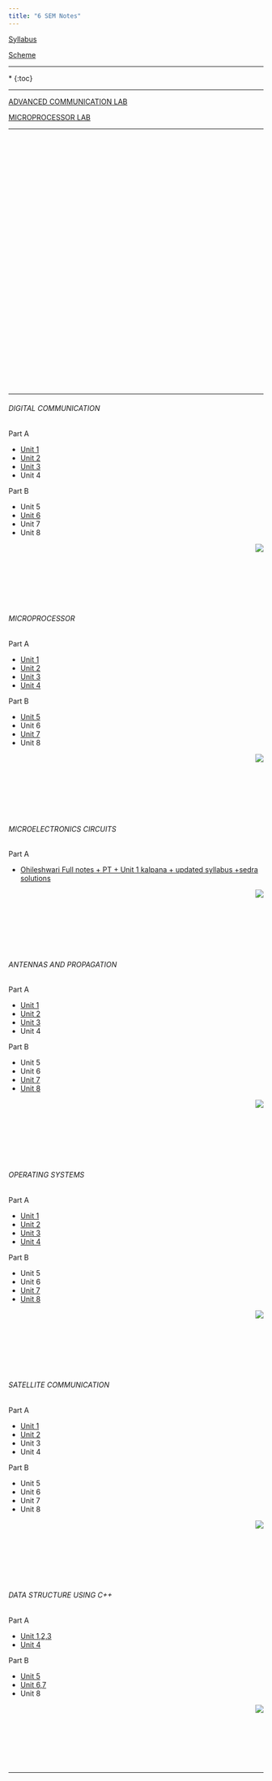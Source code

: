 ```yaml
---
title: "6 SEM Notes"
---
```



<a  target="_blank" href="https://drive.google.com/open?id=0B9cqMjKT9M-dWm9fdTAxTUZ4d1U">Syllabus</a>

<a target="_blank"  href="https://drive.google.com/open?id=0B9cqMjKT9M-dYUVPX3Z3aERjZHc">Scheme</a>

<hr>

<nav class="toc" markdown="1">
*   
{:toc}
</nav>

<hr>

 <a  target="_blank" href="https://drive.google.com/open?id=0B9cqMjKT9M-deGhBNzZ1cUtjUFNhTzIzVG1VWDZiYmxCanh3">ADVANCED COMMUNICATION LAB </a>


 <a  target="_blank" href="https://drive.google.com/open?id=0B9cqMjKT9M-dTzIwSWFnbWdqbzZsZEhXX0hwRzF6SWNGX3lr">MICROPROCESSOR LAB</a>


  

<hr>

<br><br><br><br><br><br><br><br><br><br><br><br><br><br><br><br><br><br><br><br><br><br><br><br><br><br><br><br><br>


<hr>


###### DIGITAL COMMUNICATION

 Part A

*  <a  target="_blank" href="https://drive.google.com/open?id=0B9cqMjKT9M-dak1XZFhMekM0Z28">Unit 1</a>
*  <a  target="_blank" href="https://drive.google.com/open?id=0B9cqMjKT9M-daXpLSmk1WHRjV3M">Unit 2</a>
*  <a  target="_blank" href="https://drive.google.com/open?id=0B9cqMjKT9M-ddHZVWUJpaTVnSXc">Unit 3</a>
* Unit 4 

 Part B
  
* Unit 5  
*  <a  target="_blank" href="https://drive.google.com/open?id=0B9cqMjKT9M-dLV9PQ3NISjBrSjQ">Unit 6</a>
* Unit 7 
* Unit 8  

<a href="#" style="float: right;">
  <img src="https://ecernsit.github.io/assets/top.png"   style="float: right;"  style="width:42px;height:42px;border:0;">
</a><br><br><br><br><br><br><br>


###### MICROPROCESSOR 

 Part A

*  <a  target="_blank" href="https://drive.google.com/open?id=0B9cqMjKT9M-dQmRra1RuOFU5VDg">Unit 1</a>
*  <a  target="_blank" href="https://drive.google.com/open?id=0B9cqMjKT9M-dZ0puOEszS2p3LUE">Unit 2</a>
*  <a  target="_blank" href="https://drive.google.com/open?id=0B9cqMjKT9M-dX01QbDlBZHZtbkE">Unit 3</a>
*  <a  target="_blank" href="https://drive.google.com/open?id=0B9cqMjKT9M-dYlpkVU5KcjVrbWM">Unit 4</a>

 Part B
  
*  <a  target="_blank" href="https://drive.google.com/open?id=0B9cqMjKT9M-dMVFORzJfVVRZbTQ">Unit 5</a>
* Unit 6   
*  <a  target="_blank" href="https://drive.google.com/open?id=0B9cqMjKT9M-dMDRDampoUE00cjg">Unit 7</a>
* Unit 8  

<a href="#" style="float: right;">
  <img src="https://ecernsit.github.io/assets/top.png"   style="float: right;"  style="width:42px;height:42px;border:0;">
</a><br><br><br><br><br><br><br>


###### MICROELECTRONICS CIRCUITS

 Part A

*  <a  target="_blank" href="https://drive.google.com/open?id=0B9cqMjKT9M-dRXRRd0NyYlU4YlE">Ohileshwari  Full notes + PT  + Unit 1 kalpana + updated syllabus +sedra solutions</a>

<!---

* Unit 2
* Unit 3  
* Unit 4 

 Part B
  
* Unit 5  
* Unit 6   
* Unit 7 
* Unit 8  
--->
<a href="#" style="float: right;">
  <img src="https://ecernsit.github.io/assets/top.png"   style="float: right;"  style="width:42px;height:42px;border:0;">
</a><br><br><br><br><br><br><br>


###### ANTENNAS AND PROPAGATION 

 Part A

* <a  target="_blank" href="https://drive.google.com/open?id=0B9cqMjKT9M-dR1daZlE2U0N5ams">Unit 1</a>
* <a  target="_blank" href="https://drive.google.com/open?id=0B9cqMjKT9M-dUS1MWnhHOUhMYTg">Unit 2</a>
* <a  target="_blank" href="https://drive.google.com/open?id=0B9cqMjKT9M-deDhrMjRmem03cGc">Unit 3</a>
* Unit 4 

 Part B
  
* Unit 5  
* Unit 6   
* <a  target="_blank" href="https://drive.google.com/open?id=0B9cqMjKT9M-dOWdVNnY1MU9BTWM">Unit 7</a>
* <a  target="_blank" href="https://drive.google.com/open?id=0B9cqMjKT9M-dbkZZNUxDd2NkbjQ">Unit 8</a>

<a href="#" style="float: right;">
  <img src="https://ecernsit.github.io/assets/top.png"   style="float: right;"  style="width:42px;height:42px;border:0;">
</a><br><br><br><br><br><br><br>


###### OPERATING SYSTEMS 

 Part A

*  <a  target="_blank" href="https://drive.google.com/open?id=0B9cqMjKT9M-daU1TUGltTkc5WVE">Unit 1 </a>
*  <a  target="_blank" href="https://drive.google.com/open?id=0B9cqMjKT9M-daTgtRkp1Y01yLUk">Unit 2</a>
*  <a  target="_blank" href="https://drive.google.com/open?id=0B9cqMjKT9M-dVXlWdGZUYlVRVHM">Unit 3</a>
*  <a  target="_blank" href="https://drive.google.com/open?id=0B9cqMjKT9M-dVWJheEwwSzJNU2c">Unit 4</a>



 Part B
  
* Unit 5
* Unit 6
*  <a  target="_blank" href="https://drive.google.com/open?id=0B9cqMjKT9M-dNEJocUtPTnJGdHc">Unit 7</a>
*  <a  target="_blank" href="https://drive.google.com/open?id=0B9cqMjKT9M-dcUFBbWhoVTZUTW8">Unit 8</a>

<a href="#" style="float: right;">
  <img src="https://ecernsit.github.io/assets/top.png"   style="float: right;"  style="width:42px;height:42px;border:0;">
</a><br><br><br><br><br><br><br>


###### SATELLITE COMMUNICATION

 Part A

*  <a  target="_blank" href="https://drive.google.com/open?id=0B9cqMjKT9M-dSWZwbnZLeldqV2s">Unit 1</a>
*  <a  target="_blank" href="https://drive.google.com/open?id=0B9cqMjKT9M-dSVdNY1J2VWdsQzg">Unit 2</a>
* Unit 3  
* Unit 4 

 Part B
  
* Unit 5  
* Unit 6   
* Unit 7 
* Unit 8  

<a href="#" style="float: right;">
  <img src="https://ecernsit.github.io/assets/top.png"   style="float: right;"  style="width:42px;height:42px;border:0;">
</a><br><br><br><br><br><br><br>


###### DATA STRUCTURE USING C++ 

 Part A

*  <a  target="_blank" href="https://drive.google.com/open?id=0B9cqMjKT9M-dZVBDYnhWMmlxN2s">Unit 1,2,3</a>
*  <a  target="_blank" href="https://drive.google.com/open?id=0B9cqMjKT9M-dSjYwYlFiZWpacnc">Unit 4</a>

 Part B
  
* <a  target="_blank" href="https://drive.google.com/open?id=0B9cqMjKT9M-dcUJtZ2lnSWZJVHc">Unit 5</a> 
* <a  target="_blank" href="https://drive.google.com/open?id=0B9cqMjKT9M-dRFNudmlFMHhHUTg">Unit 6,7</a> 
* Unit 8  

<a href="#" style="float: right;">
  <img src="https://ecernsit.github.io/assets/top.png"   style="float: right;"  style="width:42px;height:42px;border:0;">
</a><br><br><br><br><br><br><br>



<hr>
